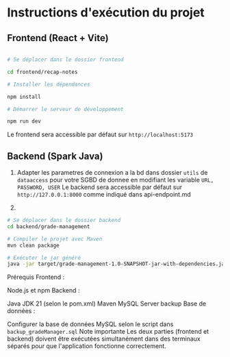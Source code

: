 # Instructions d'exécution du projet

## Frontend (React + Vite)

```bash

# Se déplacer dans le dossier frontend

cd frontend/recap-notes

# Installer les dépendances

npm install

# Démarrer le serveur de développement

npm run dev
```

Le frontend sera accessible par défaut sur `http://localhost:5173`

## Backend (Spark Java)

1. Adapter les parametres de connexion a la bd dans dossier `utils` de `dataaccess` pour votre SGBD de donnee en modifiant les variable `URL, PASSWORD, USER`
   Le backend sera accessible par défaut sur `http://127.0.0.1:8000` comme indiqué dans api-endpoint.md

2.

```bash
# Se déplacer dans le dossier backend
cd backend/grade-management

# Compiler le projet avec Maven
mvn clean package

# Exécuter le jar généré
java -jar target/grade-management-1.0-SNAPSHOT-jar-with-dependencies.jar
```

Prérequis
Frontend :

Node.js et npm
Backend :

Java JDK 21 (selon le pom.xml)
Maven
MySQL Server
backup Base de données :

Configurer la base de données MySQL selon le script dans `backup_gradeManager.sql`
Note importante
Les deux parties (frontend et backend) doivent être exécutées simultanément dans des terminaux séparés pour que l'application fonctionne correctement.
